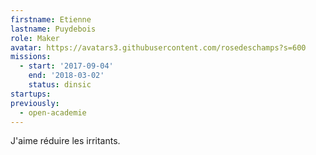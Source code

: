```yaml
---
firstname: Etienne
lastname: Puydebois
role: Maker
avatar: https://avatars3.githubusercontent.com/rosedeschamps?s=600
missions:
  - start: '2017-09-04'
    end: '2018-03-02'
    status: dinsic
startups:
previously:
  - open-academie
---
```


J'aime réduire les irritants.
